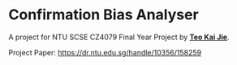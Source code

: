 # Confirmation Bias Analyser

A project for NTU SCSE CZ4079 Final Year Project by [**Teo Kai Jie**](https://github.com/Teo-KJ).

Project Paper: https://dr.ntu.edu.sg/handle/10356/158259
